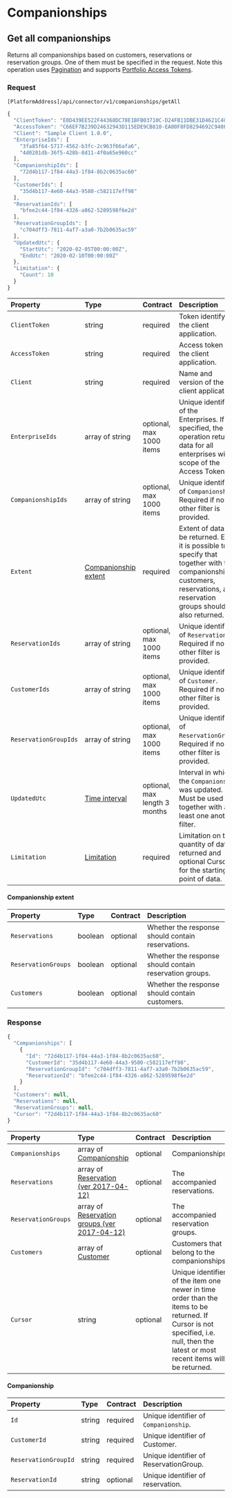 <!-- AUTOMATICALLY GENERATED, DO NOT MODIFY -->
# Companionships

## Get all companionships

Returns all companionships based on customers, reservations or reservation groups. One of them must be specified in the request.
Note this operation uses [Pagination](../guidelines/pagination.md) and supports [Portfolio Access Tokens](../concepts/multi-property.md).

### Request

`[PlatformAddress]/api/connector/v1/companionships/getAll`

```javascript
{
  "ClientToken": "E0D439EE522F44368DC78E1BFB03710C-D24FB11DBE31D4621C4817E028D9E1D",
  "AccessToken": "C66EF7B239D24632943D115EDE9CB810-EA00F8FD8294692C940F6B5A8F9453D",
  "Client": "Sample Client 1.0.0",
  "EnterpriseIds": [
    "3fa85f64-5717-4562-b3fc-2c963f66afa6",
    "4d0201db-36f5-428b-8d11-4f0a65e960cc"
  ],
  "CompanionshipIds": [
    "72d4b117-1f84-44a3-1f84-8b2c0635ac60"
  ],
  "CustomerIds": [
    "35d4b117-4e60-44a3-9580-c582117eff98"
  ],
  "ReservationIds": [
    "bfee2c44-1f84-4326-a862-5289598f6e2d"
  ],
  "ReservationGroupIds": [
    "c704dff3-7811-4af7-a3a0-7b2b0635ac59"
  ],
  "UpdatedUtc": {
    "StartUtc": "2020-02-05T00:00:00Z",
    "EndUtc": "2020-02-10T00:00:00Z"
  },
  "Limitation": {
    "Count": 10
  }
}
```

| Property | Type | Contract | Description |
| :-- | :-- | :-- | :-- |
| `ClientToken` | string | required | Token identifying the client application. |
| `AccessToken` | string | required | Access token of the client application. |
| `Client` | string | required | Name and version of the client application. |
| `EnterpriseIds` | array of string | optional, max 1000 items | Unique identifiers of the Enterprises. If not specified, the operation returns data for all enterprises within scope of the Access Token. |
| `CompanionshipIds` | array of string | optional, max 1000 items | Unique identifiers of `Companionship`. Required if no other filter is provided. |
| `Extent` | [Companionship extent](companionships.md#companionship-extent) | required | Extent of data to be returned. E.g. it is possible to specify that together with the companionships, customers, reservations, and reservation groups should be also returned. |
| `ReservationIds` | array of string | optional, max 1000 items | Unique identifiers of `Reservation`. Required if no other filter is provided. |
| `CustomerIds` | array of string | optional, max 1000 items | Unique identifiers of `Customer`. Required if no other filter is provided. |
| `ReservationGroupIds` | array of string | optional, max 1000 items | Unique identifiers of `ReservationGroup`. Required if no other filter is provided. |
| `UpdatedUtc` | [Time interval](_objects.md#time-interval) | optional, max length 3 months | Interval in which the `Companionship` was updated. Must be used together with at least one another filter. |
| `Limitation` | [Limitation](../guidelines/pagination.md#limitation) | required | Limitation on the quantity of data returned and optional Cursor for the starting point of data. |

#### Companionship extent

| Property | Type | Contract | Description |
| :-- | :-- | :-- | :-- |
| `Reservations` | boolean | optional | Whether the response should contain reservations. |
| `ReservationGroups` | boolean | optional | Whether the response should contain reservation groups. |
| `Customers` | boolean | optional | Whether the response should contain customers. |

### Response

```javascript
{
  "Companionships": [
    {
      "Id": "72d4b117-1f84-44a3-1f84-8b2c0635ac60",
      "CustomerId": "35d4b117-4e60-44a3-9580-c582117eff98",
      "ReservationGroupId": "c704dff3-7811-4af7-a3a0-7b2b0635ac59",
      "ReservationId": "bfee2c44-1f84-4326-a862-5289598f6e2d"
    }
  ],
  "Customers": null,
  "Reservations": null,
  "ReservationGroups": null,
  "Cursor": "72d4b117-1f84-44a3-1f84-8b2c0635ac60"
}
```

| Property | Type | Contract | Description |
| :-- | :-- | :-- | :-- |
| `Companionships` | array of [Companionship](companionships.md#companionship) | optional | Companionships. |
| `Reservations` | array of [Reservation (ver 2017-04-12)](reservations.md#reservation-ver-2017-04-12) | optional | The accompanied reservations. |
| `ReservationGroups` | array of [Reservation groups (ver 2017-04-12)](reservations.md#reservation-groups-ver-2017-04-12) | optional | The accompanied reservation groups. |
| `Customers` | array of [Customer](customers.md#customer) | optional | Customers that belong to the companionships. |
| `Cursor` | string | optional | Unique identifier of the item one newer in time order than the items to be returned. If Cursor is not specified, i.e. null, then the latest or most recent items will be returned. |

#### Companionship

| Property | Type | Contract | Description |
| :-- | :-- | :-- | :-- |
| `Id` | string | required | Unique identifier of `Companionship`. |
| `CustomerId` | string | required | Unique identifier of Customer. |
| `ReservationGroupId` | string | required | Unique identifier of ReservationGroup. |
| `ReservationId` | string | optional | Unique identifier of reservation. |
